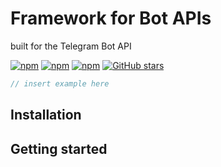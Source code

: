 # Framework for Bot APIs
built for the Telegram Bot API

[![npm](https://img.shields.io/npm/v/bot22api.svg?style=flat-square)](https://www.npmjs.com/package/bot22api)
[![npm](https://img.shields.io/npm/l/bot22api.svg?style=flat-square)](https://www.npmjs.com/package/bot22api)
[![npm](https://img.shields.io/npm/dt/bot22api.svg?style=flat-square)](https://www.npmjs.com/package/bot22api)
[![GitHub stars](https://img.shields.io/github/stars/22sk/botapijs.svg?style=social&label=Star)](https://github.com/22sk/botapijs)

```javascript
// insert example here
```

## Installation


## Getting started
